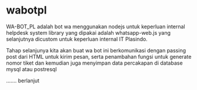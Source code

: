 # wabotpl
WA-BOT_PL adalah bot wa menggunakan nodejs untuk keperluan internal helpdesk system
library yang dipakai adalah whatsapp-web.js yang selanjutnya dicustom untuk keperluan internal IT Plasindo.

Tahap selanjunya kita akan buat wa bot ini berkomunikasi dengan passing post dari HTML untuk kirim pesan, 
serta penambahan fungsi untuk generate nomor tiket dan kemudian juga menyimpan data percakapan di database
mysql atau postresql

....... berlanjut
